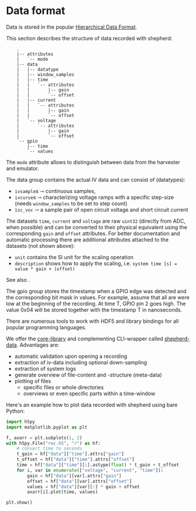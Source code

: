 # Data format

Data is stored in the popular [Hierarchical Data Format](https://en.wikipedia.org/wiki/Hierarchical_Data_Format).

This section describes the structure of data recorded with shepherd:

```text
    .
    |-- attributes
    |   `-- mode
    |-- data
    |   |-- datatype
    |   |-- window_samples
    |   |-- time
    |   |   `-- attributes
    |   |       |-- gain
    |   |       `-- offset
    |   |-- current
    |   |   `-- attributes
    |   |       |-- gain
    |   |       `-- offset
    |   `-- voltage
    |       `-- attributes
    |           |-- gain
    |           `-- offset
    `-- gpio
        |-- time
        `-- values
```

The `mode` attribute allows to distinguish between data from the harvester and emulator.

The data group contains the actual IV data and can consist of (datatypes):

- `ivsample`s ⇾ continuous samples,
- `ivcurve`s ⇾ characterizing voltage ramps with a specific step-size (needs `window_samples` to be set to step count)
- `ìsc_voc` ⇾ a sample pair of open circuit voltage and short circuit current

The datasets `time`, `current` and `voltage` are raw `uint32` (directly from ADC, when possible) and can be converted to their physical equivalent using the corresponding `gain` and `offset` attributes. For better documentation and automatic processing there are additional attributes attached to the datasets (not shown above):

- `unit` contains the SI unit for the scaling operation
- `description` shows how to apply the scaling, i.e. `system time [s] = value * gain + (offset)`

See also [](calibration).

The gpio group stores the timestamp when a GPIO edge was detected and the corresponding bit mask in values.
For example, assume that all are were low at the beginning of the recording.
At time T, GPIO pin 2 goes high.
The value 0x04 will be stored together with the timestamp T in nanoseconds.

There are numerous tools to work with HDF5 and library bindings for all popular programming languages.

We offer the [core-library](https://pypi.org/project/shepherd_core) and complementing CLI-wrapper called [shepherd-data](https://pypi.org/project/shepherd_data). Advantages are:

- automatic validation upon opening a recording
- extraction of iv-data including optional down-sampling
- extraction of system logs
- generate overview of file-content and -structure (meta-data)
- plotting of files
  - specific files or whole directories
  - overviews or even specific parts within a time-window

Here's an example how to plot data recorded with shepherd using bare Python:

```python
import h5py
import matplotlib.pyplot as plt

f, axarr = plt.subplots(1, 2)
with h5py.File("rec.h5", "r") as hf:
    # convert time to seconds
    t_gain = hf["data"]["time"].attrs["gain"]
    t_offset = hf["data"]["time"].attrs["offset"]
    time = hf["data"]["time"][:].astype(float) * t_gain + t_offset
    for i, var in enumerate(["voltage", "current", "time"]):
        gain = hf["data"][var].attrs["gain"]
        offset = hf["data"][var].attrs["offset"]
        values = hf["data"][var][:] * gain + offset
        axarr[i].plot(time, values)

plt.show()
```
